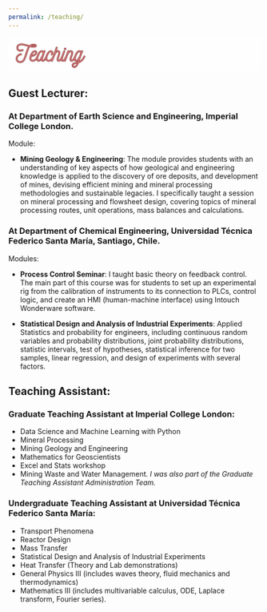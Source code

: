 ```yaml
---
permalink: /teaching/
---
```

![](/_pages/7.png)

## Guest Lecturer:

### At Department of Earth Science and Engineering, Imperial College London. 

Module: 

* **Mining Geology & Engineering**: The module provides students with an understanding of key aspects of how geological and engineering knowledge is applied to the discovery of ore deposits, and development of mines, devising efficient mining and mineral processing methodologies and sustainable legacies. I specifically taught a session on mineral processing and flowsheet design, covering topics of mineral processing routes, unit operations, mass balances and calculations.

### At Department of Chemical Engineering,  Universidad Técnica Federico Santa María, Santiago, Chile.

Modules:

* **Process Control Seminar**: I taught basic theory on feedback control. The main part of this course was for students to set up an experimental rig from the calibration of instruments to its connection to PLCs, control logic, and create an HMI (human-machine interface) using Intouch Wonderware software.

* **Statistical Design and Analysis of Industrial Experiments**: Applied Statistics and probability for engineers, including continuous random variables and probability distributions, joint probability distributions, statistic intervals, test of hypotheses,  statistical inference for two samples, linear regression, and design of experiments with several factors.


## Teaching Assistant:

### Graduate Teaching Assistant at Imperial College London: 
* Data Science and Machine Learning with Python
* Mineral Processing
* Mining Geology and Engineering
* Mathematics for Geoscientists
* Excel and Stats workshop
*  Mining Waste and Water Management.
_I was also part of the Graduate Teaching Assistant Administration Team._

### Undergraduate Teaching Assistant at Universidad Técnica Federico Santa María: 
* Transport Phenomena
* Reactor Design
* Mass Transfer
* Statistical Design and Analysis of Industrial Experiments
* Heat Transfer (Theory and Lab demonstrations)
* General Physics III (includes waves theory, fluid mechanics and thermodynamics)
* Mathematics III (includes multivariable calculus, ODE, Laplace transform, Fourier series). 
